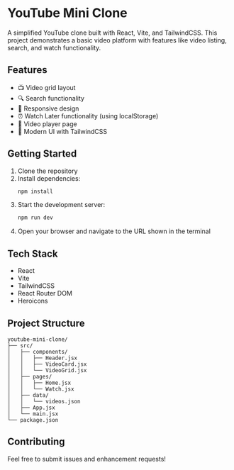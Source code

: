 # YouTube Mini Clone

A simplified YouTube clone built with React, Vite, and TailwindCSS. This project demonstrates a basic video platform with features like video listing, search, and watch functionality.

## Features

- 📺 Video grid layout
- 🔍 Search functionality
- 📱 Responsive design
- ⏰ Watch Later functionality (using localStorage)
- 🎥 Video player page
- 🎨 Modern UI with TailwindCSS

## Getting Started

1. Clone the repository
2. Install dependencies:
   ```bash
   npm install
   ```
3. Start the development server:
   ```bash
   npm run dev
   ```
4. Open your browser and navigate to the URL shown in the terminal

## Tech Stack

- React
- Vite
- TailwindCSS
- React Router DOM
- Heroicons

## Project Structure

```
youtube-mini-clone/
├── src/
│   ├── components/
│   │   ├── Header.jsx
│   │   ├── VideoCard.jsx
│   │   └── VideoGrid.jsx
│   ├── pages/
│   │   ├── Home.jsx
│   │   └── Watch.jsx
│   ├── data/
│   │   └── videos.json
│   ├── App.jsx
│   └── main.jsx
└── package.json
```

## Contributing

Feel free to submit issues and enhancement requests! 